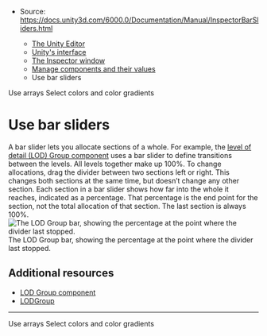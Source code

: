 * Source: https://docs.unity3d.com/6000.0/Documentation/Manual/InspectorBarSliders.html

  * [The Unity Editor](https://docs.unity3d.com/6000.0/Documentation/Manual/unity-editor.html)
  * [Unity's interface](https://docs.unity3d.com/6000.0/Documentation/Manual/UsingTheEditor.html)
  * [The Inspector window](https://docs.unity3d.com/6000.0/Documentation/Manual/UsingTheInspector.html)
  * [Manage components and their values](https://docs.unity3d.com/6000.0/Documentation/Manual/InspectorManageComponents.html)
  * Use bar sliders


[](https://docs.unity3d.com/6000.0/Documentation/Manual/InspectorArray.html)
Use arrays
[](https://docs.unity3d.com/6000.0/Documentation/Manual/InspectorColorPicker.html)
Select colors and color gradients
# Use bar sliders
A bar slider lets you allocate sections of a whole. For example, the [level of detail (LOD) Group component](https://docs.unity3d.com/6000.0/Documentation/Manual/class-LODGroup.html) uses a bar slider to define transitions between the levels. All levels together make up 100%.
To change allocations, drag the divider between two sections left or right. This changes both sections at the same time, but doesn’t change any other section.
Each section in a bar slider shows how far into the whole it reaches, indicated as a percentage. That percentage is the end point for the section, not the total allocation of that section. The last section is always 100%.
![The LOD Group bar, showing the percentage at the point where the divider last stopped.](https://docs.unity3d.com/6000.0/Documentation/uploads/Main/InspectorLODBarSlider.png) The LOD Group bar, showing the percentage at the point where the divider last stopped.
## Additional resources
  * [LOD Group component](https://docs.unity3d.com/6000.0/Documentation/Manual/class-LODGroup.html)
  * [LODGroup](https://docs.unity3d.com/6000.0/Documentation/ScriptReference/LODGroup.html)


* * *
[](https://docs.unity3d.com/6000.0/Documentation/Manual/InspectorArray.html)
Use arrays
[](https://docs.unity3d.com/6000.0/Documentation/Manual/InspectorColorPicker.html)
Select colors and color gradients
